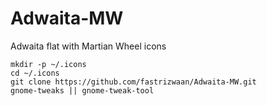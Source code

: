 # Adwaita-MW
Adwaita flat with Martian Wheel icons 

```
mkdir -p ~/.icons
cd ~/.icons
git clone https://github.com/fastrizwaan/Adwaita-MW.git
gnome-tweaks || gnome-tweak-tool
```
